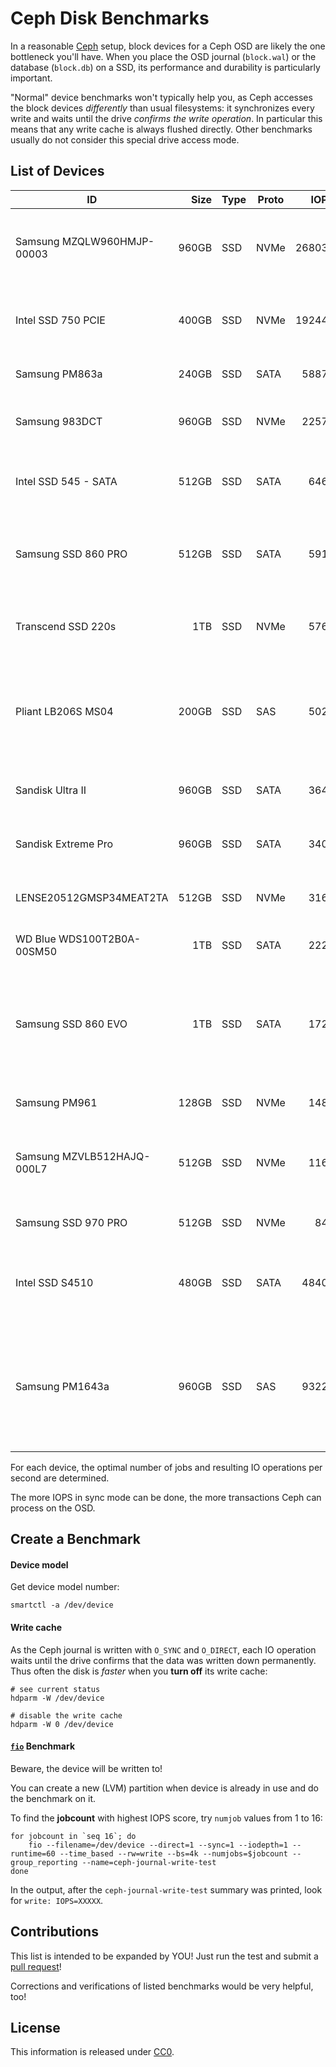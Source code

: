 Ceph Disk Benchmarks
====================

In a reasonable [Ceph](https://ceph.com/) setup, block devices for a Ceph OSD are likely the one bottleneck you'll have.
When you place the OSD journal (`block.wal`) or the database (`block.db`) on a SSD, its performance and durability is particularly important.

"Normal" device benchmarks won't typically help you, as Ceph accesses the block devices *differently* than usual filesystems: it synchronizes every write and waits until the drive *confirms the write operation*.
In particular this means that any write cache is always flushed directly. Other benchmarks usually do not consider this special drive access mode.


## List of Devices

| ID                             | Size  | Type  | Proto |    IOPS | cache   |  #Jobs | Notes |
|--------------------------------|------:|-------|-------|--------:|---------|-------:|-------|
| Samsung MZQLW960HMJP-00003     | 960GB | SSD   | NVMe  |  268030 |       - |     16 | on IBM Power9, 1 job: 34090, then linear up to ~8 jobs |
| Intel SSD 750 PCIE             | 400GB | SSD   | NVMe  |  192440 |       - |      8 | 1 job: 64235, then linear until capped at 190k  |
| Samsung PM863a                 | 240GB | SSD   | SATA  |   58876 |     off |     10 | 1 job: 17983, then linear  |
| Samsung 983DCT                 | 960GB | SSD   | NVMe  |   22570 |       - |      8 | 1 job: 4xxx then linear untill capped |
| Intel SSD 545 - SATA           | 512GB | SSD   | SATA  |    6460 |       - |      8 | 1 job: 15xx then linear untill capped at 64xx  |
| Samsung SSD 860 PRO            | 512GB | SSD   | SATA  |    5915 |       - |     15 | 1 IOPS=1033, linear to 15 IOPS=5915, 16 IOPS=5897 |
| Transcend SSD 220s             | 1TB   | SSD   | NVMe  |    5760 |       - |      8 | 1 job: 14xx then linear untill capped at 57xx  |
| Pliant LB206S MS04             | 200GB | SSD   | SAS   |    5028 |       - |      1 | 2 jobs: 2651, 2: 1277, 6: 1088, 7: 691, 8: 745, 9: 617, 10: 784 |
| Sandisk Ultra II               | 960GB | SSD   | SATA  |    3640 |       - |      8 | 1 job: 600 then linear untill capped |
| Sandisk Extreme Pro            | 960GB | SSD   | SATA  |    3400 |       - |      8 | 1 job: 840-890 then linear untill capped |
| LENSE20512GMSP34MEAT2TA        | 512GB | SSD   | NVMe  |    3164 |       - |      4 | 1 job: 1150, 2: 1588, 3: 2396, 5: 3008 |
| WD Blue WDS100T2B0A-00SM50     |   1TB | SSD   | SATA  |    2225 |     off |      2 | 1 job: 1751, 2: 2222, 3: 2225 |
| Samsung SSD 860 EVO            |   1TB | SSD   | SATA  |    1728 |       - |     14 | 1 IOPS=490, 2: 868, 3: 603, 4: 734, linear to 14: 1728, 15: 1602, 16: 1338 |
| Samsung PM961                  | 128GB | SSD   | NVMe  |    1480 |       - |      1 | 2 jobs: 818, 3: 1092, 4: 525, 5: 569 |
| Samsung MZVLB512HAJQ-000L7     | 512GB | SSD   | NVMe  |    1164 |       - |     10 | 1 job: 384, 2: 771, 3: 603, 4: 715, 5: 786, 10: 1164 |
| Samsung SSD 970 PRO            | 512GB | SSD   | NVMe  |     840 |       - |      2 | 1 job: 456, 3: 817, 4: 782, 5: 785  |
| Intel SSD S4510                | 480GB | SSD   | SATA  |   48409 |     off |     15 | 1 job: 16xx, 2:28xx, 3:33xx, 6: 42xx, 8-16:46xx-48xx |
| Samsung PM1643a                | 960GB | SSD   | SAS   |   93229 |       - |     16 | 1 job: 18545, 2: 33015, 3: 48855, 4: 60137, 5: 66992, 6: 76381, 7: 83164, 13: 90436, 16: 93229 |

For each device, the optimal number of jobs and resulting IO operations per second are determined.

The more IOPS in sync mode can be done, the more transactions Ceph can process on the OSD.


## Create a Benchmark

#### Device model

Get device model number:

```
smartctl -a /dev/device
```

#### Write cache

As the Ceph journal is written with `O_SYNC` and `O_DIRECT`, each IO operation waits until the drive confirms that the data was written down permanently.
Thus often the disk is *faster* when you **turn off** its write cache:

```
# see current status
hdparm -W /dev/device

# disable the write cache
hdparm -W 0 /dev/device
```

#### [`fio`](https://fio.readthedocs.io/en/latest/index.html) Benchmark

Beware, the device will be written to!

You can create a new (LVM) partition when device is already in use and do the benchmark on it.

To find the **jobcount** with highest IOPS score, try `numjob` values from 1 to 16:

```
for jobcount in `seq 16`; do
    fio --filename=/dev/device --direct=1 --sync=1 --iodepth=1 --runtime=60 --time_based --rw=write --bs=4k --numjobs=$jobcount --group_reporting --name=ceph-journal-write-test
done
```

In the output, after the `ceph-journal-write-test` summary was printed, look for `write: IOPS=XXXXX`.


## Contributions

This list is intended to be expanded by YOU! Just run the test and submit a [pull request](https://help.github.com/articles/creating-a-pull-request/)!

Corrections and verifications of listed benchmarks would be very helpful, too!


## License

This information is released under [CC0](http://creativecommons.org/publicdomain/zero/1.0/).

